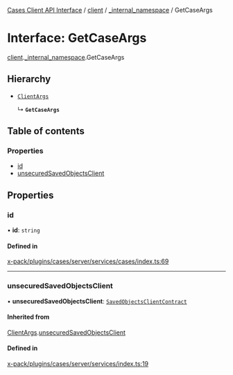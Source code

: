 [Cases Client API Interface](../README.md) / [client](../modules/client.md) / [\_internal\_namespace](../modules/client._internal_namespace.md) / GetCaseArgs

# Interface: GetCaseArgs

[client](../modules/client.md).[_internal_namespace](../modules/client._internal_namespace.md).GetCaseArgs

## Hierarchy

- [`ClientArgs`](client._internal_namespace.ClientArgs-1.md)

  ↳ **`GetCaseArgs`**

## Table of contents

### Properties

- [id](client._internal_namespace.GetCaseArgs.md#id)
- [unsecuredSavedObjectsClient](client._internal_namespace.GetCaseArgs.md#unsecuredsavedobjectsclient)

## Properties

### id

• **id**: `string`

#### Defined in

[x-pack/plugins/cases/server/services/cases/index.ts:69](https://github.com/elastic/kibana/blob/c427bf270ae/x-pack/plugins/cases/server/services/cases/index.ts#L69)

___

### unsecuredSavedObjectsClient

• **unsecuredSavedObjectsClient**: [`SavedObjectsClientContract`](../modules/client._internal_namespace.md#savedobjectsclientcontract)

#### Inherited from

[ClientArgs](client._internal_namespace.ClientArgs-1.md).[unsecuredSavedObjectsClient](client._internal_namespace.ClientArgs-1.md#unsecuredsavedobjectsclient)

#### Defined in

[x-pack/plugins/cases/server/services/index.ts:19](https://github.com/elastic/kibana/blob/c427bf270ae/x-pack/plugins/cases/server/services/index.ts#L19)
